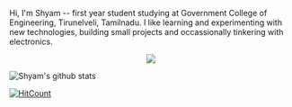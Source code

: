 Hi, I'm Shyam -- first year student studying at Government College of Engineering, Tirunelveli, Tamilnadu. I like learning and experimenting with new technologies, building small projects and occassionally tinkering with electronics.

<p align="center">
<img src="https://github.com/ShyamPraveenSingh/ShyamPraveenSingh/blob/master/shyam.png"> 
</p>


![Shyam's github stats](https://github-readme-stats.vercel.app/api?username=ShyamPraveenSingh&show_icons=true&title_color=fff&icon_color=79ff97&text_color=9f9f9f&bg_color=151515)

[![HitCount](http://hits.dwyl.com/ShyamPraveenSingh/{project}.svg)](http://hits.dwyl.com/ShyamPraveenSingh/{project})
